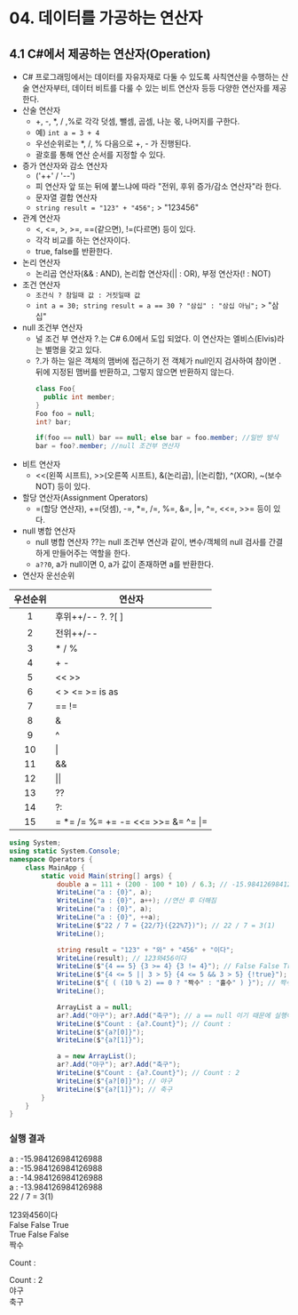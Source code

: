 # 04. 데이터를 가공하는 연산자

## 4.1 C#에서 제공하는 연산자(Operation)

- C# 프로그래밍에서는 데이터를 자유자재로 다둘 수 있도록 사칙연산을 수행하는 산술 연산자부터, 데이터 비트를 다룰 수 있는 비트 연산자 등등 다양한 연산자를 제공한다.
- 산술 연산자
  - +, -, *, / ,%로 각각 덧셈, 뺄셈, 곱셈, 나눈 몫, 나머지를 구한다.  
  - 예) `int a = 3 + 4`  
  - 우선순위로는 *, /, % 다음으로 +, - 가 진행된다.  
  - 괄호를 통해 연산 순서를 지정할 수 있다.
- 증가 연산자와 감소 연산자
  - ('++' / '--')  
  - 피 연산자 앞 또는 뒤에 붙느냐에 따라 "전위, 후위 증가/감소 연산자"라 한다.
  - 문자열 결합 연산자
  - `string result = "123" + "456";` > "123456"
- 관계 연산자
  - <, <=, >, >=, ==(같으면), !=(다르면) 등이 있다.
  - 각각 비교를 하는 연산자이다.
  - true, false를 반환한다.
- 논리 연산자
  - 논리곱 연산자(&& : AND), 논리합 연산자(|| : OR), 부정 연산자(! : NOT) 
- 조건 연산자
  - `조건식 ? 참일때 값 : 거짓일때 값`
  - `int a = 30; string result = a == 30 ? "삼십" : "삼십 아님";` > "삼십"
- null 조건부 연산자
  - 널 조건 부 연산자 ?.는 C# 6.0에서 도입 되었다. 이 연산자는 엘비스(Elvis)라는 별명을 갖고 있다.
  - ?.가 하는 일은 객체의 맴버에 접근하기 전 객체가 null인지 검사하여 참이면 . 뒤에 지정된 맴버를 반환하고, 그렇지 않으면 반환하지 않는다.
    ```cs
    class Foo{
      public int member;
    }
    Foo foo = null;
    int? bar;
    
    if(foo == null) bar == null; else bar = foo.member; //일반 방식
    bar = foo?.member; //null 조건부 연산자
    ```
- 비트 연산자
  - <<(왼쪽 시프트), >>(오른쪽 시프트), &(논리곱), |(논리합), ^(XOR), ~(보수 NOT) 등이 있다.
- 할당 연산자(Assignment Operators)
  - =(할당 연산자), +=(덧셈), -=, *=, /=, %=, &=, |=, ^=, <<=, >>= 등이 있다.
- null 병합 연산자
  - null 병합 연산자 ??는 null 조건부 연산과 같이, 변수/객체의 null 검사를 간결하게 만들어주는 역할을 한다.
  - `a??0`, a가 null이면 0, a가 값이 존재하면 a를 반환한다.
- 연산자 운선순위

| 우선순위 | 연산자                               |
|:----:|-----------------------------------|
| 1    | 후위++/-- ?. ?[ ]                  |
| 2    | 전위++/--                           |
| 3    | * / %                             |
| 4    | + -                               |
| 5    | << >>                             |
| 6    | < > <= >= is as                   |
| 7    | == !=                             |
| 8    | &                                 |
| 9    | ^                                 |
| 10   | \|                                 |
| 11   | &&                                |
| 12   | \|\|                                |
| 13   | ??                                |
| 14   | ?:                                |
| 15   | = *= /= %= += -= <<= >>= &= ^= \|= |


```cs
using System;
using static System.Console;
namespace Operators {
    class MainApp {
        static void Main(string[] args) {
            double a = 111 + (200 - 100 * 10) / 6.3; // -15.98412698412698
            WriteLine("a : {0}", a);
            WriteLine("a : {0}", a++); //연산 후 더해짐
            WriteLine("a : {0}", a);
            WriteLine("a : {0}", ++a);
            WriteLine($"22 / 7 = {22/7}({22%7})"); // 22 / 7 = 3(1)
            WriteLine();

            string result = "123" + "와" + "456" + "이다";
            WriteLine(result); // 123와456이다
            WriteLine($"{4 == 5} {3 >= 4} {3 != 4}"); // False False True
            WriteLine($"{4 <= 5 || 3 > 5} {4 <= 5 && 3 > 5} {!true}"); // True False False
            WriteLine($"{ ( (10 % 2) == 0 ? "짝수" : "홀수" ) }"); // 짝수 
            WriteLine();

            ArrayList a = null;
            ar?.Add("야구"); ar?.Add("축구"); // a == null 이기 때문에 실행이 안됨
            WriteLine($"Count : {a?.Count}"); // Count : 
            WriteLine($"{a?[0]}");
            WriteLine($"{a?[1]}");

            a = new ArrayList();
            ar?.Add("야구"); ar?.Add("축구");
            WriteLine($"Count : {a?.Count}"); // Count : 2
            WriteLine($"{a?[0]}"); // 야구
            WriteLine($"{a?[1]}"); // 축구
        }
    }
}
```
>>>
### 실행 결과
a : -15.984126984126988  
a : -15.984126984126988  
a : -14.984126984126988  
a : -13.984126984126988  
22 / 7 = 3(1)  
  
123와456이다  
False False True  
True False False  
짝수  

Count :  


Count : 2  
야구  
축구
>>>
